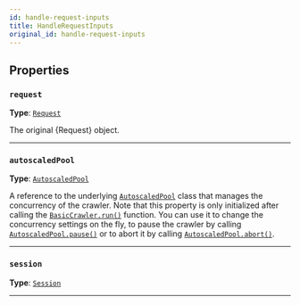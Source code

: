 ```yaml
---
id: handle-request-inputs
title: HandleRequestInputs
original_id: handle-request-inputs
---
```


<a name="handlerequestinputs"></a>

## Properties

### `request`

**Type**: [`Request`](../api/request)

The original {Request} object.

---

### `autoscaledPool`

**Type**: [`AutoscaledPool`](../api/autoscaled-pool)

A reference to the underlying [`AutoscaledPool`](../api/autoscaled-pool) class that manages the concurrency of the crawler. Note that this property is
only initialized after calling the [`BasicCrawler.run()`](../api/basic-crawler#run) function. You can use it to change the concurrency settings on the
fly, to pause the crawler by calling [`AutoscaledPool.pause()`](../api/autoscaled-pool#pause) or to abort it by calling
[`AutoscaledPool.abort()`](../api/autoscaled-pool#abort).

---

### `session`

**Type**: [`Session`](../api/session)

---
